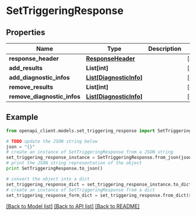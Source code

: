 # SetTriggeringResponse


## Properties
Name | Type | Description | Notes
------------ | ------------- | ------------- | -------------
**response_header** | [**ResponseHeader**](ResponseHeader.md) |  | [optional] 
**add_results** | **List[int]** |  | [optional] 
**add_diagnostic_infos** | [**List[DiagnosticInfo]**](DiagnosticInfo.md) |  | [optional] 
**remove_results** | **List[int]** |  | [optional] 
**remove_diagnostic_infos** | [**List[DiagnosticInfo]**](DiagnosticInfo.md) |  | [optional] 

## Example

```python
from openapi_client.models.set_triggering_response import SetTriggeringResponse

# TODO update the JSON string below
json = "{}"
# create an instance of SetTriggeringResponse from a JSON string
set_triggering_response_instance = SetTriggeringResponse.from_json(json)
# print the JSON string representation of the object
print SetTriggeringResponse.to_json()

# convert the object into a dict
set_triggering_response_dict = set_triggering_response_instance.to_dict()
# create an instance of SetTriggeringResponse from a dict
set_triggering_response_form_dict = set_triggering_response.from_dict(set_triggering_response_dict)
```
[[Back to Model list]](../README.md#documentation-for-models) [[Back to API list]](../README.md#documentation-for-api-endpoints) [[Back to README]](../README.md)


